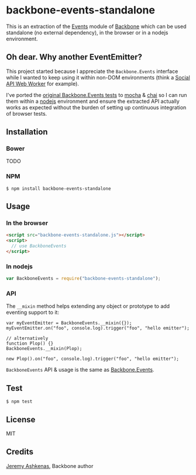 backbone-events-standalone
==========================

This is an extraction of the [Events] module of [Backbone] which can be used
standalone (no external dependency), in the browser or in a nodejs environment.

## Oh dear. Why another EventEmitter?

This project started because I appreciate the `Backbone.Events` interface while
I wanted to keep using it within non-DOM environments (think a [Social API Web
Worker] for example).

I've ported the [original Backbone.Events tests] to [mocha] & [chai] so I can
run them within a [nodejs] environment and ensure the extracted API actually
works as expected without the burden of setting up continuous integration of
browser tests.

## Installation

### Bower

TODO

### NPM

```
$ npm install backbone-events-standalone
```

## Usage

### In the browser

```html
<script src="backbone-events-standalone.js"></script>
<script>
  // use BackboneEvents
</script>
```

### In nodejs

```js
var BackboneEvents = require("backbone-events-standalone");
```

### API

The `__mixin` method helps extending any object or prototype to add eventing
support to it:

```
var myEventEmitter = BackboneEvents.__mixin({});
myEventEmitter.on("foo", console.log).trigger("foo", "hello emitter");

// alternatively
function Plop() {}
BackboneEvents.__mixin(Plop);

new Plop().on("foo", console.log).trigger("foo", "hello emitter");
```

`BackboneEvents` API & usage is the same as [Backbone.Events].

## Test

```
$ npm test
```

## License

MIT

## Credits

[Jeremy Ashkenas](http://ashkenas.com/), Backbone author

[Events]: http://backbonejs.org/#Events
[Backbone.Events]: http://backbonejs.org/#Events
[Backbone]: http://backbonejs.org/
[mocha]: (http://visionmedia.github.io/mocha/)
[chai]: http://chaijs.com/
[nodejs]: nodejs.org/
[original Backbone.Events tests]: https://github.com/jashkenas/backbone/blob/699fe3271262043bb137bae97bd0003d6d193f27/test/events.js
[Social API Web Worker]: https://developer.mozilla.org/en-US/docs/Social_API/Service_worker_API_reference
